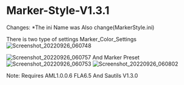 # Marker-Style-V1.3.1

Changes:
*The ini Name was Also change(MarkerStyle.ini)


There is two type of settings 
Marker_Color_Settings
![Screenshot_20220926_060748](https://user-images.githubusercontent.com/96707062/192167763-28a23278-0f31-4e2a-a1e7-54bd271be9a7.jpg)

![Screenshot_20220926_060757](https://user-images.githubusercontent.com/96707062/192167772-88c67838-4fc2-4b1a-b800-e35cfc8dbdb5.jpg)
And 
Marker Preset
![Screenshot_20220926_060753](https://user-images.githubusercontent.com/96707062/192167787-e864bda7-1a47-4ff1-911a-635ae97585e1.jpg)
![Screenshot_20220926_060802](https://user-images.githubusercontent.com/96707062/192167790-24d4dbd4-9b78-427f-b981-b756b7b44af8.jpg)

Note:
Requires AML1.0.0.6 FLA6.5 And Sautils V1.3.0
